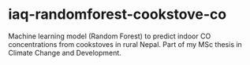 # iaq-randomforest-cookstove-co
Machine learning model (Random Forest) to predict indoor CO concentrations from cookstoves in rural Nepal. Part of my MSc thesis in Climate Change and Development.
